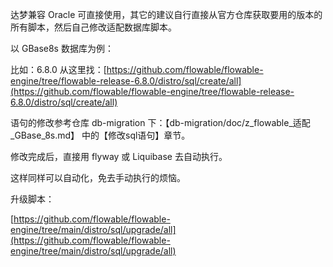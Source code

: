 达梦兼容 Oracle 可直接使用，其它的建议自行直接从官方仓库获取要用的版本的所有脚本，然后自己修改适配数据库脚本。

以 GBase8s 数据库为例：

比如：6.8.0 从这里找：[https://github.com/flowable/flowable-engine/tree/flowable-release-6.8.0/distro/sql/create/all](https://github.com/flowable/flowable-engine/tree/flowable-release-6.8.0/distro/sql/create/all)

语句的修改参考仓库 db-migration 下：【db-migration/doc/z_flowable_适配_GBase_8s.md】 中的【修改sql语句】章节。

修改完成后，直接用 flyway 或 Liquibase 去自动执行。

这样同样可以自动化，免去手动执行的烦恼。

升级脚本：

[https://github.com/flowable/flowable-engine/tree/main/distro/sql/upgrade/all](https://github.com/flowable/flowable-engine/tree/main/distro/sql/upgrade/all)